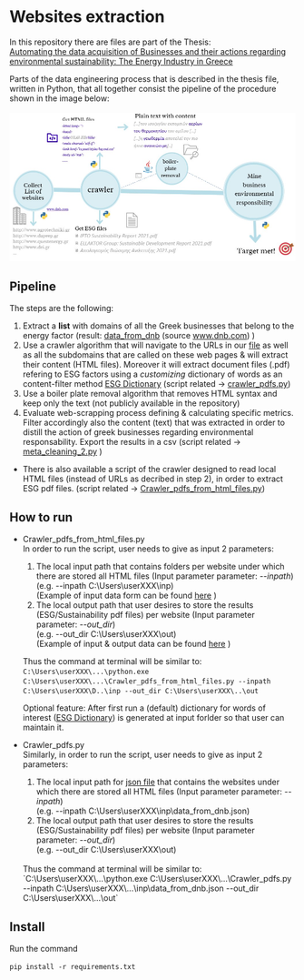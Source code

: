 # Websites extraction
In this repository there are files are part of the Thesis: <br>
[Automating the data acquisition of Businesses and their actions regarding environmental sustainability: The Energy Industry in Greece](content_for_user/Thesis_DI_CBorovilou.pdf)



Parts of the data engineering process that is described in the thesis file, written in Python, that all together consist the pipeline of the procedure shown in the image below:<br><br>
![Pipeline](content_for_user/pipeline.jpg)


## Pipeline
The steps are the following:
1. Extract a **list** with domains of all the Greek businesses that belong to the energy factor (result: [data_from_dnb](content_for_user/data_from_dnb.json)  (source www.dnb.com) )
2. Use a crawler algorithm that will navigate to the URLs in our [file](content_for_user/data_from_dnb.json) as well as all the subdomains that are called on these web pages & will extract their content (HTML files). Moreover it will extract document files (.pdf) refering to ESG factors using a _customizing_ dictionary of words as an content-filter method [ESG Dictionary](content_for_user/esg_dict.csv)
 (script related &rightarrow; [crawler_pdfs.py](venv_tst/Scripts/Crawler_pdfs.py))
3. Use a boiler plate removal algorithm that removes HTML syntax and keep only the text (not publicly available in the repository)
4. Evaluate web-scrapping process defining & calculating specific metrics. Filter accordingly also the content (text) that was extracted in order to distill the action of greek businesses regarding environmental responsability. Export the results in a csv (script related &rightarrow; [meta_cleaning_2.py](venv/Scripts/meta_cleaning_2.py) )

* There is also available a script of the crawler designed to read local HTML files (instead of URLs as decribed in step 2), in order to extract ESG pdf files. (script related &rightarrow; [Crawler_pdfs_from_html_files.py](venv_tst/Scripts/Crawler_pdfs_from_html_files.py))

## How to run
- Crawler_pdfs_from_html_files.py<br>
   In order to run the script, user needs to give as input 2 parameters: 
    1. The local input path that contains folders per website under which there are stored all HTML files (Input parameter parameter: _--inpath_) <br> (e.g. --inpath C:\Users\userXXX\inp) <br> 
       (Example of input data form can be found [here](content_for_user/example%20with%20sample%20data%20(before%20run%20-%20no%20results).zip) )
    2. The local output path that user desires to store the results (ESG/Sustainability pdf files) per website  (Input parameter parameter: _--out_dir_) <br> (e.g. --out_dir C:\Users\userXXX\out) <br> 
       (Example of input & output data can be found [here](content_for_user/example%20with%20sample%20data%20(after%20run%20-%20with%20results%20).zip) )
   
   Thus the command at terminal will be similar to: `C:\Users\userXXX\...\python.exe C:\Users\userXXX\...\Crawler_pdfs_from_html_files.py --inpath C:\Users\userXXX\D..\inp --out_dir C:\Users\userXXX\..\out`
   
   Optional feature:
After first run a (default) dictionary for words of interest ([ESG Dictionary](content_for_user/esg_dict.csv)) is generated at input forlder so that user can maintain it. 

- Crawler_pdfs.py <br>
  Similarly, in order to run the script, user needs to give as input 2 parameters: 
    1. The local input path for [json file](content_for_user/data_from_dnb.json) that contains the websites under which there are stored all HTML files (Input parameter parameter: _--inpath_) <br> (e.g. --inpath C:\Users\userXXX\inp\data_from_dnb.json) <br> 
    2. The local output path that user desires to store the results (ESG/Sustainability pdf files) per website  (Input parameter parameter: _--out_dir_) <br> (e.g. --out_dir C:\Users\userXXX\out) <br>
    <br>
    Thus the command at terminal will be similar to: `C:\Users\userXXX\...\python.exe C:\Users\userXXX\...\Crawler_pdfs.py --inpath C:\Users\userXXX\...\inp\data_from_dnb.json --out_dir C:\Users\userXXX\...\out`


## Install

Run the command

`pip install -r requirements.txt`
<!-- 
## Requirements

- Jupyter Notebooks
- Numpy
- Pandas
- Matplotlib
- Seaborn
- Scipy
- Scikit-learn -->

<!-- ## Usage

Within the `notebooks` folder, there are two notebooks, they should be run in the following order:

1. `1_visulizing.ipynb`: Exploratory data analysis, cleaning and visualization.
2. `2_modeling.ipynb`: Feature engineering, preprocessing, ML Modeling and evaluation

I have put the `life_expectancy.csv` file containing the dataset in the `data` folder, and put it in the `.gitignore` file to avoid uploading it to GitHub, however, you can download it from the Kaggle link above. -->
